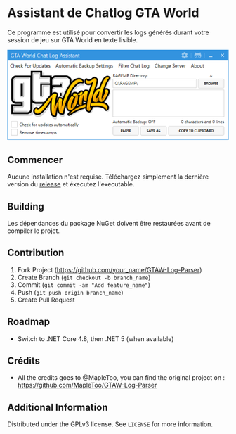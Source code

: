 # Assistant de Chatlog GTA World
Ce programme est utilisé pour convertir les logs générés durant votre session de jeu sur GTA World en texte lisible.

![](header.png)

## Commencer

Aucune installation n'est requise. Téléchargez simplement la dernière version du [release](https://github.com/therealoggY/GTAWFrance-Assistant-Chatlog/releases) et éxecutez l'executable.

## Building

Les dépendances du package NuGet doivent être restaurées avant de compiler le projet. 

## Contribution

1. Fork Project (<https://github.com/your_name/GTAW-Log-Parser>)
2. Create Branch (`git checkout -b branch_name`)
3. Commit (`git commit -am "Add feature_name"`)
4. Push (`git push origin branch_name`)
5. Create Pull Request

## Roadmap

- Switch to .NET Core 4.8, then .NET 5 (when available)

## Crédits

- All the credits goes to @MapleToo, you can find the original project on : https://github.com/MapleToo/GTAW-Log-Parser

## Additional Information

Distributed under the GPLv3 license. See ``LICENSE`` for more information.
